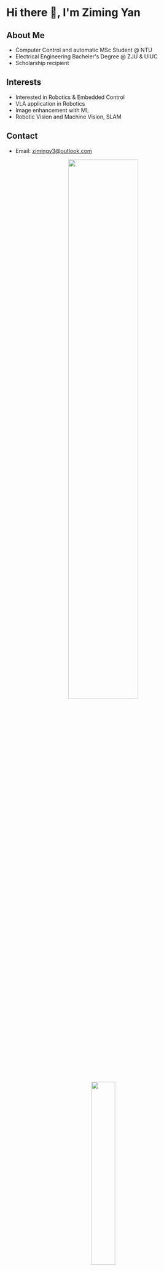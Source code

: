 # Hi there 👋, I'm Ziming Yan

## About Me
- Computer Control and automatic MSc Student @ NTU
- Electrical Engineering Bacheler's Degree @ ZJU & UIUC
- Scholarship recipient

## Interests
- Interested in Robotics & Embedded Control
- VLA application in Robotics
- Image enhancement with ML
- Robotic Vision and Machine Vision, SLAM

## Contact
- Email: zimingy3@outlook.com

<div align="center">
  <!-- GitHub Streak Stats -->
  <img src="https://github-readme-streak-stats.herokuapp.com/?user=yzmyyds&theme=dark&hide_border=false" width="60%" />

  <br><br> <!-- 上下间距 -->

  <!-- Top Languages -->
  <img src="https://github-readme-stats.vercel.app/api/top-langs/?username=yzmyyds&layout=compact&theme=dark&hide_border=false" width="35%" />
</div>

